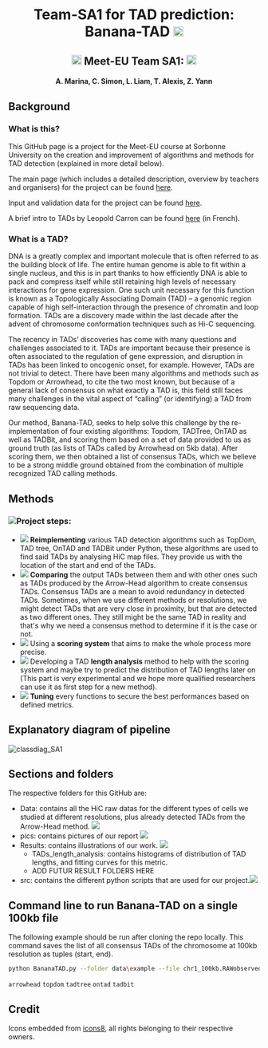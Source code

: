 <h1 align="center"> Team-SA1 for TAD prediction: Banana-TAD <img src="https://img.icons8.com/color/48/000000/banana.png" width="20"/> </h1>

<h2 align="center"><img src="https://img.icons8.com/external-justicon-flat-justicon/64/000000/external-france-countrys-flags-justicon-flat-justicon.png", width="20"/> Meet-EU Team SA1: <img src="https://img.icons8.com/external-justicon-flat-justicon/64/000000/external-france-countrys-flags-justicon-flat-justicon.png", width="20"/> </h2>
<h4 align="center"> A. Marina, C. Simon, L. Liam, T. Alexis, Z. Yann

## Background
### What is this?
This GitHub page is a project for the Meet-EU course at Sorbonne University on the creation and improvement of algorithms and methods for TAD detection (explained in more detail below).

The main page (which includes a detailed description, overview by teachers and organisers) for the project can be found [here](https://github.com/hdsu-bioquant/meet-eu-2021).

Input and validation data for the project can be found [here](http://www.lcqb.upmc.fr/meetu/).

A brief intro to TADs by Leopold Carron can be found [here](https://bioinfo-fr.net/quest-ce-quun-tad-topological-associated-domain) (in French).

### What is a TAD?
DNA is a greatly complex and important molecule that is often referred to as the building block of life. The entire human genome is able to fit within a single nucleus, and this is in part thanks to how efficiently DNA is able to pack and compress itself while still retaining high levels of necessary interactions for gene expression. One such unit necessary for this function is known as a Topologically Associating Domain (TAD) – a genomic region capable of high self-interaction through the presence of chromatin and loop formation. TADs are a discovery made within the last decade after the advent of chromosome conformation techniques such as Hi-C sequencing.

The recency in TADs’ discoveries has come with many questions and challenges associated to it. TADs are important because their presence is often associated to the regulation of gene expression, and disruption in TADs has been linked to oncogenic onset, for example. However, TADs are not trivial to detect. There have been many algorithms and methods such as Topdom or Arrowhead, to cite the two most known, but because of a general lack of consensus on what exactly a TAD is, this field still faces many challenges in the vital aspect of “calling” (or identifying) a TAD from raw sequencing data.

Our method, Banana-TAD, seeks to help solve this challenge by the re-implementation of four existing algorithms: Topdom, TADTree, OnTAD as well as TADBit, and scoring them based on a set of data provided to us as ground truth (as lists of TADs called by Arrowhead on 5kb data). After scoring them, we then obtained a list of consensus TADs, which we believe to be a strong middle ground obtained from the combination of multiple recognized TAD calling methods.

## Methods
### <img src="https://img.icons8.com/external-filled-outline-geotatah/40/000000/external-document-workmen-compensation-filled-outline-filled-outline-geotatah.png"/>Project steps:
- <img src="https://img.icons8.com/emoji/30/000000/telescope-.png"/> **Reimplementing** various TAD detection algorithms such as TopDom, TAD tree, OnTAD and TADBit under Python, these algorithms are used to find said TADs by analysing HiC map files. They provide us with the location of the start and end of the TADs.
- <img src="https://img.icons8.com/external-justicon-lineal-color-justicon/30/000000/external-hand-shake-woman-day-justicon-lineal-color-justicon.png"/> **Comparing** the output TADs between them and with other ones such as TADs produced by the Arrow-Head algorithm to create consensus TADs. Consensus TADs are a mean to avoid redundancy in detected TADs. Sometimes, when we use different methods or resolutions, we might detect TADs that are very close in proximity, but that are detected as two different ones. They still might be the same TAD in reality and that's why we need a consensus method to determine if it is the case or not. 
- <img src="https://img.icons8.com/emoji/30/000000/hundred-points.png"/> Using a **scoring system** that aims to make the whole process more precise.
- <img src="https://img.icons8.com/external-vitaliy-gorbachev-lineal-color-vitaly-gorbachev/30/000000/external-ruler-graphic-design-vitaliy-gorbachev-lineal-color-vitaly-gorbachev.png"/> Developing a TAD **length analysis** method to help with the scoring system and maybe try to predict the distribution of TAD lengths later on (This part is very experimental and we hope more qualified researchers can use it as first step for a new method).
- <img src="https://img.icons8.com/color/30/000000/vertical-settings-mixer--v1.png"/> **Tuning** every functions to secure the best performances based on defined metrics.

## Explanatory diagram of pipeline 
 ![classdiag_SA1](https://user-images.githubusercontent.com/44814359/151630467-5e9d1c63-66f3-4294-b2e6-4f15aef51cac.svg)

## Sections and folders
The respective folders for this GitHub are:
- Data: contains all the HiC raw datas for the different types of cells we studied at different resolutions, plus already detected TADs from the Arrow-Head method. <img src="https://img.icons8.com/color/25/000000/123.png"/>
- pics: contains pictures of our report <img src="https://img.icons8.com/emoji/25/000000/paintbrush-emoji.png"/>
- Results: contains illustrations of our work. <img src="https://img.icons8.com/external-vitaliy-gorbachev-lineal-color-vitaly-gorbachev/25/000000/external-painting-museum-vitaliy-gorbachev-lineal-color-vitaly-gorbachev.png"/>
  - TADs_length_analysis: contains histograms of distribution of TAD lengths, and fitting curves for this metric.
  - ADD FUTUR RESULT FOLDERS HERE
- src: contains the different python scripts that are used for our project.<img src="https://img.icons8.com/color/25/000000/property-script.png"/>


## Command line to run Banana-TAD on a single 100kb file
The following example should be run after cloning the repo locally. This command saves the list of all consensus TADs of the chromosome at 100kb resolution as tuples (start, end).
```bash
python BananaTAD.py --folder data\example --file chr1_100kb.RAWobserved --cell_type GM12878 --resolution 100000 --chrom 1
```
`arrowhead` `topdom` `tadtree` `ontad` `tadbit`

## Credit
Icons embedded from [icons8](https://icons8.com/), all rights belonging to their respective owners.
